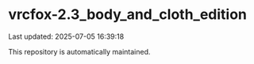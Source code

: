 # vrcfox-2.3_body_and_cloth_edition

Last updated: 2025-07-05 16:39:18

This repository is automatically maintained.
